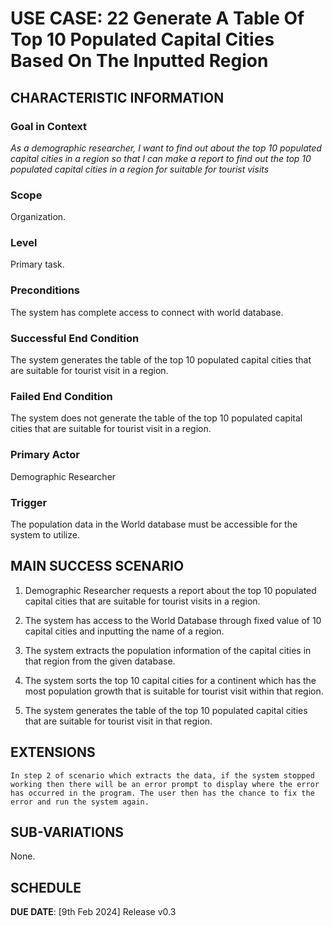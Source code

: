 # USE CASE: 22 Generate A Table Of Top 10 Populated Capital Cities Based On The Inputted Region

## CHARACTERISTIC INFORMATION

### Goal in Context

*As a demographic researcher, I want to find out about the top 10 populated capital cities in a region so that I can make a report to find out the top 10 populated capital cities in a region for suitable for tourist visits*

### Scope

Organization.

### Level

Primary task.

### Preconditions

The system has complete access to connect with world database.

### Successful End Condition

The system generates the table of the top 10 populated capital cities that are suitable for tourist visit in a region.

### Failed End Condition

The system does not generate the table of the top 10 populated capital cities that are suitable for tourist visit in a region.

### Primary Actor

Demographic Researcher

### Trigger

The population data in the World database must be accessible for the system to utilize.

## MAIN SUCCESS SCENARIO

1. Demographic Researcher requests a report about the top 10 populated capital cities that are suitable for tourist visits in a region.

2. The system has access to the World Database through fixed value of 10 capital cities and inputting the name of a region.

3. The system extracts the population information of the capital cities in that region from the given database.

4. The system sorts the top 10 capital cities for a continent which has the most population growth that is suitable for tourist visit within that region.

5. The system generates the table of the top 10 populated capital cities that are suitable for tourist visit in that region.

## EXTENSIONS
	In step 2 of scenario which extracts the data, if the system stopped working then there will be an error prompt to display where the error has occurred in the program. The user then has the chance to fix the error and run the system again. 

## SUB-VARIATIONS

None.

## SCHEDULE

**DUE DATE**: [9th Feb 2024] Release v0.3 